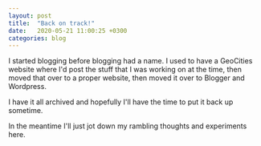 ```yaml
---
layout: post
title:  "Back on track!"
date:   2020-05-21 11:00:25 +0300
categories: blog
---
```


I started blogging before blogging had a name. I used to have a GeoCities website where I'd post the stuff that I was working on at the time, then moved that over to a proper website, then moved it over to Blogger and Wordpress. 

I have it all archived and hopefully I'll have the time to put it back up sometime.

In the meantime I'll just jot down my rambling thoughts and experiments here.
